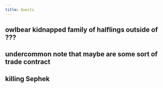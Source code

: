 ```yaml
---
title: Quests
---
```


## owlbear kidnapped family of halflings outside of ???
## undercommon note that maybe are some sort of trade contract
## killing Sephek
